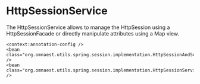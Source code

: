 # HttpSessionService #

The HttpSessionService allows to manage the HttpSession using a HttpSessionFacade or directly manipulate attributes using a Map view.

```
<context:annotation-config />
<bean class="org.omnaest.utils.spring.session.implementation.HttpSessionAndServletRequestResolverServiceBean" />
<bean class="org.omnaest.utils.spring.session.implementation.HttpSessionServiceBean" />
```